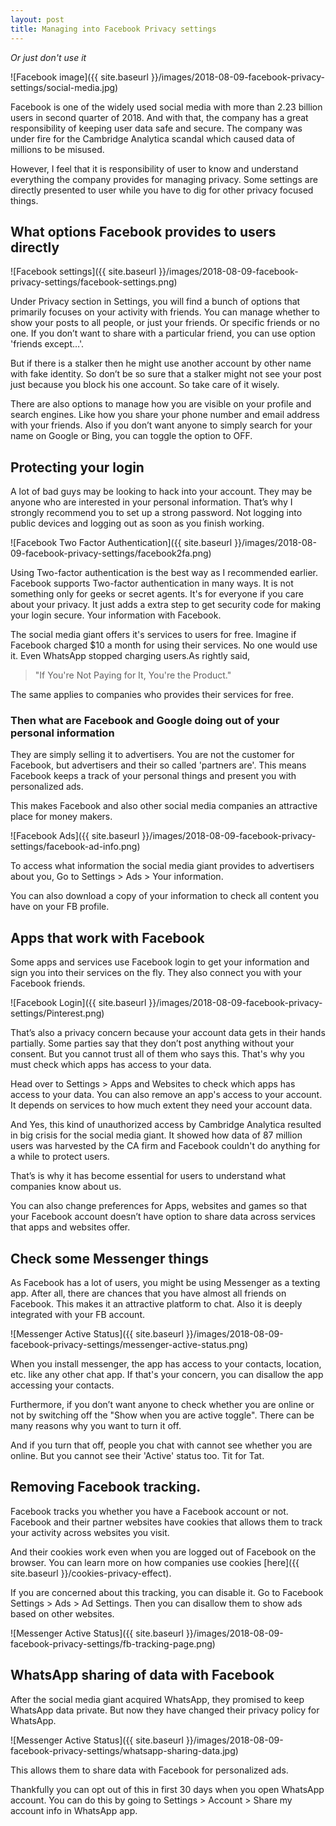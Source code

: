 ```yaml
---
layout: post
title: Managing into Facebook Privacy settings
---
```


_Or just don't use it_

![Facebook image]({{ site.baseurl }}/images/2018-08-09-facebook-privacy-settings/social-media.jpg)

Facebook is one of the widely used social media with more than 2.23 billion users in second quarter of 2018. And with that, the company has a great responsibility of keeping user data safe and secure. The company was under fire for the Cambridge Analytica scandal which caused data of millions to be misused.

However, I feel that it is responsibility of user to know and understand everything the company provides for managing privacy. Some settings are directly presented to user while you have to dig for other privacy focused things.

## What options Facebook provides to users directly

![Facebook settings]({{ site.baseurl }}/images/2018-08-09-facebook-privacy-settings/facebook-settings.png)

Under Privacy section in Settings, you will find a bunch of options that primarily focuses on your activity with friends. You can manage whether to show your posts to all people, or just your friends. Or specific friends or no one. If you don’t want to share with a particular friend, you can use option 'friends except…'.

But if there is a stalker then he might use another account by other name with fake identity. So don’t be so sure that a stalker might not see your post just because you block his one account. So take care of it wisely.

There are also options to manage how you are visible on your profile and search engines. Like how you share your phone number and email address with your friends. Also if you don’t want anyone to simply search for your name on Google or Bing, you can toggle the option to OFF.

## Protecting your login

A lot of bad guys may be looking to hack into your account. They may be anyone who are interested in your personal information. That’s why I strongly recommend you to set up a strong password. Not logging into public devices and logging out as soon as you finish working.

![Facebook Two Factor Authentication]({{ site.baseurl }}/images/2018-08-09-facebook-privacy-settings/facebook2fa.png)

Using Two-factor authentication is the best way as I recommended earlier. Facebook supports Two-factor authentication in many ways. It is not something only for geeks or secret agents. It's for everyone if you care about your privacy. It just adds a extra step to get security code for making your login secure.
Your information with Facebook.

The social media giant offers it's services to users for free. Imagine if Facebook charged $10 a month for using their services. No one would use it. Even WhatsApp stopped charging users.As rightly said,

> "If You're Not Paying for It, You're the Product."

The same applies to companies who provides their services for free.

### Then what are Facebook and Google doing out of your personal information

They are simply selling it to advertisers. You are not the customer for Facebook, but advertisers and their so called 'partners are'. This means Facebook keeps a track of your personal things and present you with personalized ads.

This makes Facebook and also other social media companies an attractive place for money makers.

![Facebook Ads]({{ site.baseurl }}/images/2018-08-09-facebook-privacy-settings/facebook-ad-info.png)

To access what information the social media giant provides to advertisers about you, Go to Settings > Ads > Your information.

You can also download a copy of your information to check all content you have on your FB profile.

## Apps that work with Facebook

Some apps and services use Facebook login to get your information and sign you into their services on the fly. They also connect you with your Facebook friends.

![Facebook Login]({{ site.baseurl }}/images/2018-08-09-facebook-privacy-settings/Pinterest.png)

That’s also a privacy concern because your account data gets in their hands partially. Some parties say that they don’t post anything without your consent. But you cannot trust all of them who says this. That's why you must check which apps has access to your data.

Head over to Settings > Apps and Websites to check which apps has access to your data. You can also remove an app's access to your account. It depends on services to how much extent they need your account data.

And Yes, this kind of unauthorized access by Cambridge Analytica resulted in big crisis for the social media giant. It showed how data of 87 million users was harvested by the CA firm and Facebook couldn't do anything for a while to protect users.

That’s is why it has become essential for users to understand what companies know about us.

You can also change preferences for Apps, websites and games so that your Facebook account doesn’t have option to share data across services that apps and websites offer.

## Check some Messenger things

As Facebook has a lot of users, you might be using Messenger as a texting app. After all, there are chances that you have almost all friends on Facebook. This makes it an attractive platform to chat. Also it is deeply integrated with your FB account.

![Messenger Active Status]({{ site.baseurl }}/images/2018-08-09-facebook-privacy-settings/messenger-active-status.png)

When you install messenger, the app has access to your contacts, location, etc. like any other chat app. If that's your concern, you can disallow the app accessing your contacts.

Furthermore, if you don’t want anyone to check whether you are online or not by switching off the "Show when you are active toggle". There can be many reasons why you want to turn it off.

And if you turn that off, people you chat with cannot see whether you are online. But you cannot see their 'Active' status too. Tit for Tat.

## Removing Facebook tracking.

Facebook tracks you whether you have a Facebook account or not. Facebook and their partner websites have cookies that allows them to track your activity across websites you visit.

And their cookies work even when you are logged out of Facebook on the browser. You can learn more on how companies use cookies [here]({{ site.baseurl }}/cookies-privacy-effect).

If you are concerned about this tracking, you can disable it. Go to Facebook Settings > Ads > Ad Settings. Then you can disallow them to show ads based on other websites.

![Messenger Active Status]({{ site.baseurl }}/images/2018-08-09-facebook-privacy-settings/fb-tracking-page.png)

## WhatsApp sharing of data with Facebook

After the social media giant acquired WhatsApp, they promised to keep WhatsApp data private. But now they have changed their privacy policy for WhatsApp.

![Messenger Active Status]({{ site.baseurl }}/images/2018-08-09-facebook-privacy-settings/whatsapp-sharing-data.jpg)

This allows them to share data with Facebook for personalized ads.

Thankfully you can opt out of this in first 30 days when you open WhatsApp account. You can do this by going to Settings > Account > Share my account info in WhatsApp app.
